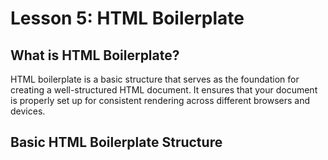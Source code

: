 # **Lesson 5: HTML Boilerplate**

## **What is HTML Boilerplate?**

HTML boilerplate is a basic structure that serves as the foundation for creating a well-structured HTML document. It ensures that your document is properly set up for consistent rendering across different browsers and devices.

## Basic HTML Boilerplate Structure
<!--stackedit_data:
eyJoaXN0b3J5IjpbLTE0MDQxODE1NzddfQ==
-->